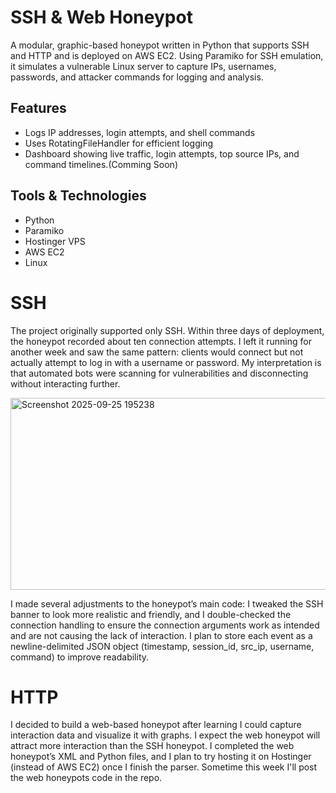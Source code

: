 # SSH & Web Honeypot
A modular, graphic-based honeypot written in Python that supports SSH and HTTP and is deployed on AWS EC2. Using Paramiko for SSH emulation, it simulates a vulnerable Linux server to capture IPs, usernames, passwords, and attacker commands for logging and analysis.

## Features
- Logs IP addresses, login attempts, and shell commands
- Uses RotatingFileHandler for efficient logging
- Dashboard showing live traffic, login attempts, top source IPs, and command timelines.(Comming Soon) 

## Tools & Technologies 
- Python
- Paramiko
- Hostinger VPS 
- AWS EC2
- Linux 

# SSH
The project originally supported only SSH. Within three days of deployment, the honeypot recorded about ten connection attempts. I left it running for another week and saw the same pattern: clients would connect but not actually attempt to log in with a username or password. My interpretation is that automated bots were scanning for vulnerabilities and disconnecting without interacting further.

<img width="2378" height="307" alt="Screenshot 2025-09-25 195238" src="https://github.com/user-attachments/assets/98bf0d8c-a91f-482c-890b-ce62bc8a7d3e" />

I made several adjustments to the honeypot’s main code: I tweaked the SSH banner to look more realistic and friendly, and I double-checked the connection handling to ensure the connection arguments work as intended and are not causing the lack of interaction. I plan to store each event as a newline-delimited JSON object (timestamp, session_id, src_ip, username, command) to improve readability.

# HTTP
I decided to build a web-based honeypot after learning I could capture interaction data and visualize it with graphs. I expect the web honeypot will attract more interaction than the SSH honeypot. I completed the web honeypot’s XML and Python files, and I plan to try hosting it on Hostinger (instead of AWS EC2) once I finish the parser. Sometime this week I'll post the web honeypots code in the repo. 




